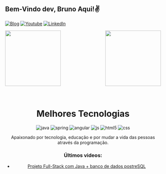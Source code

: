## Bem-Vindo dev, Bruno Aqui!✌️

[![Blog](https://img.shields.io/website?label=Meu-Portfólio&style=for-the-badge&url=https://brunobiu.github.io/Meu-Curriculo/)](https://brunobiu.github.io/Meu-Curriculo/)
[![Youtube](https://img.shields.io/badge/YouTube-FF0000?style=for-the-badge&logo=youtube&logoColor=white)](https://www.youtube.com/channel/UCF4Cpn5zekxAUItuMy6UWQw)
[![LinkedIn](https://img.shields.io/badge/LinkedIn-0077B5?style=for-the-badge&logo=linkedin&logoColor=white)](https://www.linkedin.com/in/brunobiuu/)




<div>
  <img  height="180em" src="https://github-readme-stats.vercel.app/api?username=Brunobiu&show_icons=true&theme=great-gatsby&include_all_commits=true&count_private=true"/>
  <img align="right" height="180em" src="https://github-readme-stats.vercel.app/api/top-langs/?username=Brunobiu&layout=compact&langs_count=16&theme=great-gatsby"/>
</div>
<br>

<div  align="center"> 
  <div style="display: inline_block"><br>
    <h1 align="center">Melhores Tecnologias</h1>
    <img align="center" alt="java" src="https://img.shields.io/badge/Java-ED8B00?style=for-the-badge&logo=java&logoColor=white" />
    <img align="center" alt="spring" src="https://img.shields.io/badge/Spring-6DB33F?style=for-the-badge&logo=spring&logoColor=white" />
    <img align="center" alt="angular" src="https://img.shields.io/badge/Angular-DD0031?style=for-the-badge&logo=angular&logoColor=white" />
    <img align="center" alt="js" src="https://img.shields.io/badge/JavaScript-F7DF1E?style=for-the-badge&logo=javascript&logoColor=black" />
    <img align="center" alt="html5" src="https://img.shields.io/badge/HTML5-E34F26?style=for-the-badge&logo=html5&logoColor=white" />
    <img align="center" alt="css" src="https://img.shields.io/badge/CSS3-1572B6?style=for-the-badge&logo=css3&logoColor=white" />
</div>

Apaixonado por tecnologia, educação e por mudar a vida das pessoas através da programação.

### Últimos videos:
- [Projeto Full-Stack com Java + banco de dados postreSQL](https://www.youtube.com/watch?v=gCsluc5E9bA)<br/>


